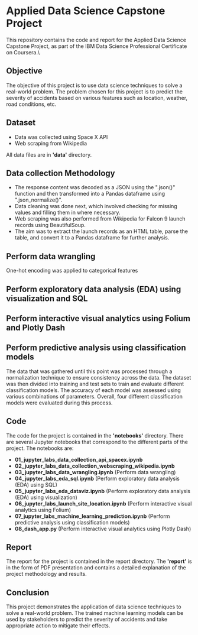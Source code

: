 # Applied Data Science Capstone Project

This repository contains the code and report for the Applied Data Science Capstone Project, as part of the IBM Data Science Professional Certificate on Coursera.\

## Objective

The objective of this project is to use data science techniques to solve a real-world problem. The problem chosen for this project is to predict the severity of accidents based on various features such as location, weather, road conditions, etc.

## Dataset

- Data was collected using Space X API
- Web scraping from Wikipedia

All data files are in **'data'** directory.


## Data collection Methodology

- The response content was decoded as a JSON using the ".json()" function and then transformed into a Pandas dataframe using ".json_normalize()".
- Data cleaning was done next, which involved checking for missing values and filling them in where necessary.
- Web scraping was also performed from Wikipedia for Falcon 9 launch records using BeautifulSoup.
- The aim was to extract the launch records as an HTML table, parse the table, and convert it to a Pandas dataframe for further analysis.

## Perform data wrangling
One-hot encoding was applied to categorical features

## Perform exploratory data analysis (EDA) using visualization and SQL

## Perform interactive visual analytics using Folium and Plotly Dash

## Perform predictive analysis using classification models
The data that was gathered until this point was processed through a normalization technique to ensure consistency across the data. The dataset was then divided into training and test sets to train and evaluate different classification models. The accuracy of each model was assessed using various combinations of parameters. Overall, four different classification models were evaluated during this process.

## Code

The code for the project is contained in the **'notebooks'** directory. There are several Jupyter notebooks that correspond to the different parts of the project. The notebooks are:

- **01_jupyter_labs_data_collection_api_spacex.ipynb**
- **02_jupyter_labs_data_collection_webscraping_wikipedia.ipynb**
- **03_jupyter_labs_data_wrangling.ipynb** (Perform data wrangling)
- **04_jupyter_labs_eda_sql.ipynb** (Perform exploratory data analysis (EDA) using SQL)
- **05_jupyter_labs_eda_dataviz.ipynb** (Perform exploratory data analysis (EDA) using visualization)
- **06_jupyter_labs_launch_site_location.ipynb** (Perform interactive visual analytics using Folium)
- **07_jupyter_labs_machine_learning_prediction.ipynb** (Perform predictive analysis using classification models)
- **08_dash_app.py** (Perform interactive visual analytics using Plotly Dash)

## Report

The report for the project is contained in the report directory. The **'report'** is in the form of PDF presentation and contains a detailed explanation of the project methodology and results.

## Conclusion

This project demonstrates the application of data science techniques to solve a real-world problem. The trained machine learning models can be used by stakeholders to predict the severity of accidents and take appropriate action to mitigate their effects.
